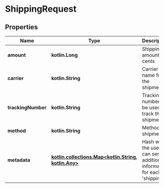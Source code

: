 
# ShippingRequest

## Properties
Name | Type | Description | Notes
------------ | ------------- | ------------- | -------------
**amount** | **kotlin.Long** | Shipping amount in cents | 
**carrier** | **kotlin.String** | Carrier name for the shipment |  [optional]
**trackingNumber** | **kotlin.String** | Tracking number can be used to track the shipment |  [optional]
**method** | **kotlin.String** | Method of shipment |  [optional]
**metadata** | [**kotlin.collections.Map&lt;kotlin.String, kotlin.Any&gt;**](kotlin.Any.md) | Hash where the user can send additional information for each &#39;shipping&#39;. |  [optional]



